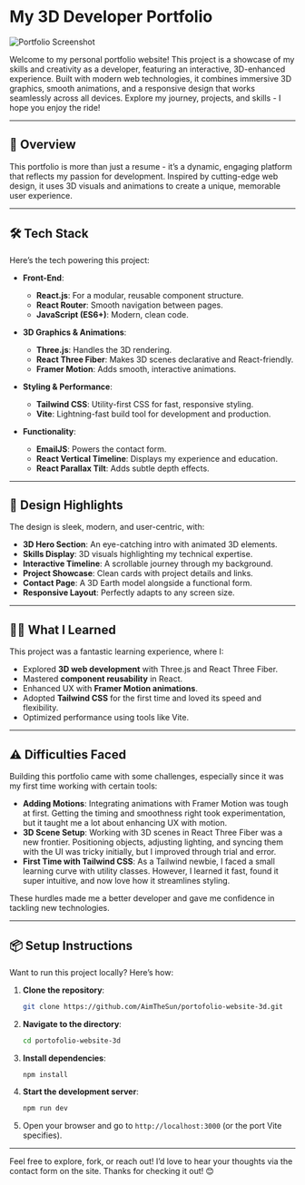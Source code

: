 # My 3D Developer Portfolio

![Portfolio Screenshot](portofolio1.jpeg) <!-- Replace with actual screenshot -->

Welcome to my personal portfolio website! This project is a showcase of my skills and creativity as a developer, featuring an interactive, 3D-enhanced experience. Built with modern web technologies, it combines immersive 3D graphics, smooth animations, and a responsive design that works seamlessly across all devices. Explore my journey, projects, and skills - I hope you enjoy the ride!

---

## 🚀 Overview

This portfolio is more than just a resume - it’s a dynamic, engaging platform that reflects my passion for development. Inspired by cutting-edge web design, it uses 3D visuals and animations to create a unique, memorable user experience.

---

## 🛠️ Tech Stack

Here’s the tech powering this project:

- **Front-End**:
  - **React.js**: For a modular, reusable component structure.
  - **React Router**: Smooth navigation between pages.
  - **JavaScript (ES6+)**: Modern, clean code.

- **3D Graphics & Animations**:
  - **Three.js**: Handles the 3D rendering.
  - **React Three Fiber**: Makes 3D scenes declarative and React-friendly.
  - **Framer Motion**: Adds smooth, interactive animations.

- **Styling & Performance**:
  - **Tailwind CSS**: Utility-first CSS for fast, responsive styling.
  - **Vite**: Lightning-fast build tool for development and production.

- **Functionality**:
  - **EmailJS**: Powers the contact form.
  - **React Vertical Timeline**: Displays my experience and education.
  - **React Parallax Tilt**: Adds subtle depth effects.

---

## 🎨 Design Highlights

The design is sleek, modern, and user-centric, with:

- **3D Hero Section**: An eye-catching intro with animated 3D elements.
- **Skills Display**: 3D visuals highlighting my technical expertise.
- **Interactive Timeline**: A scrollable journey through my background.
- **Project Showcase**: Clean cards with project details and links.
- **Contact Page**: A 3D Earth model alongside a functional form.
- **Responsive Layout**: Perfectly adapts to any screen size.

---

## 🧑‍💻 What I Learned

This project was a fantastic learning experience, where I:

- Explored **3D web development** with Three.js and React Three Fiber.
- Mastered **component reusability** in React.
- Enhanced UX with **Framer Motion animations**.
- Adopted **Tailwind CSS** for the first time and loved its speed and flexibility.
- Optimized performance using tools like Vite.

---

## ⚠️ Difficulties Faced

Building this portfolio came with some challenges, especially since it was my first time working with certain tools:

- **Adding Motions**: Integrating animations with Framer Motion was tough at first. Getting the timing and smoothness right took experimentation, but it taught me a lot about enhancing UX with motion.
- **3D Scene Setup**: Working with 3D scenes in React Three Fiber was a new frontier. Positioning objects, adjusting lighting, and syncing them with the UI was tricky initially, but I improved through trial and error.
- **First Time with Tailwind CSS**: As a Tailwind newbie, I faced a small learning curve with utility classes. However, I learned it fast, found it super intuitive, and now love how it streamlines styling.

These hurdles made me a better developer and gave me confidence in tackling new technologies.

---

## 📦 Setup Instructions

Want to run this project locally? Here’s how:

1. **Clone the repository**:
   ```bash
   git clone https://github.com/AimTheSun/portofolio-website-3d.git
   ```

2. **Navigate to the directory**:
   ```bash
   cd portofolio-website-3d
   ```

3. **Install dependencies**:
   ```bash
   npm install
   ```

4. **Start the development server**:
   ```bash
   npm run dev
   ```

5. Open your browser and go to `http://localhost:3000` (or the port Vite specifies).

---
Feel free to explore, fork, or reach out! I’d love to hear your thoughts via the contact form on the site. Thanks for checking it out! 😊
